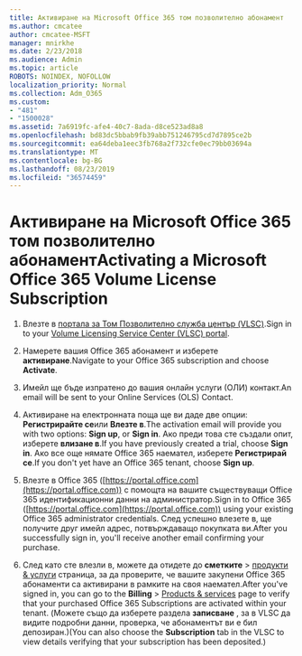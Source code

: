 ```yaml
---
title: Активиране на Microsoft Office 365 том позволително абонамент
ms.author: cmcatee
author: cmcatee-MSFT
manager: mnirkhe
ms.date: 2/23/2018
ms.audience: Admin
ms.topic: article
ROBOTS: NOINDEX, NOFOLLOW
localization_priority: Normal
ms.collection: Adm_O365
ms.custom:
- "481"
- "1500028"
ms.assetid: 7a6919fc-afe4-40c7-8ada-d8ce523ad8a8
ms.openlocfilehash: bd83dc5bbab9fb39abb751246795cd7d7895ce2b
ms.sourcegitcommit: ea64deba1eec3fb768a2f732cfe0ec79bb03694a
ms.translationtype: MT
ms.contentlocale: bg-BG
ms.lasthandoff: 08/23/2019
ms.locfileid: "36574459"
---
```

# <a name="activating-a-microsoft-office-365-volume-license-subscription"></a><span data-ttu-id="5ea8a-102">Активиране на Microsoft Office 365 том позволително абонамент</span><span class="sxs-lookup"><span data-stu-id="5ea8a-102">Activating a Microsoft Office 365 Volume License Subscription</span></span>

1. <span data-ttu-id="5ea8a-103">Влезте в [портала за Том Позволително служба център (VLSC)](http://go.microsoft.com/fwlink/p/?LinkId=329762).</span><span class="sxs-lookup"><span data-stu-id="5ea8a-103">Sign in to your [Volume Licensing Service Center (VLSC) portal](http://go.microsoft.com/fwlink/p/?LinkId=329762).</span></span>

2. <span data-ttu-id="5ea8a-104">Намерете вашия Office 365 абонамент и изберете **активиране**.</span><span class="sxs-lookup"><span data-stu-id="5ea8a-104">Navigate to your Office 365 subscription and choose **Activate**.</span></span>

3. <span data-ttu-id="5ea8a-105">Имейл ще бъде изпратено до вашия онлайн услуги (ОЛИ) контакт.</span><span class="sxs-lookup"><span data-stu-id="5ea8a-105">An email will be sent to your Online Services (OLS) Contact.</span></span>

4. <span data-ttu-id="5ea8a-106">Активиране на електронната поща ще ви даде две опции: **Регистрирайте се**или **Влезте в**.</span><span class="sxs-lookup"><span data-stu-id="5ea8a-106">The activation email will provide you with two options: **Sign up**, or **Sign in**.</span></span> <span data-ttu-id="5ea8a-107">Ако преди това сте създали опит, изберете **влизане в**.</span><span class="sxs-lookup"><span data-stu-id="5ea8a-107">If you have previously created a trial, choose **Sign in**.</span></span> <span data-ttu-id="5ea8a-108">Ако все още нямате Office 365 наемател, изберете **Регистрирай се**.</span><span class="sxs-lookup"><span data-stu-id="5ea8a-108">If you don't yet have an Office 365 tenant, choose **Sign up**.</span></span>

5. <span data-ttu-id="5ea8a-109">Влезте в Office 365 ([https://portal.office.com](https://portal.office.com)) с помощта на вашите съществуващи Office 365 идентификационни данни на администратор.</span><span class="sxs-lookup"><span data-stu-id="5ea8a-109">Sign in to Office 365 ([https://portal.office.com](https://portal.office.com)) using your existing Office 365 administrator credentials.</span></span> <span data-ttu-id="5ea8a-110">След успешно влезете в, ще получите друг имейл адрес, потвърждаващо покупката ви.</span><span class="sxs-lookup"><span data-stu-id="5ea8a-110">After you successfully sign in, you'll receive another email confirming your purchase.</span></span>

6. <span data-ttu-id="5ea8a-111">След като сте влезли в, можете да отидете до **сметките** \> [продукти & услуги](https://go.microsoft.com/fwlink/p/?linkid=842054) страница, за да проверите, че вашите закупени Office 365 абонаменти са активирани в рамките на своя наемател.</span><span class="sxs-lookup"><span data-stu-id="5ea8a-111">After you've signed in, you can go to the **Billing** \> [Products & services](https://go.microsoft.com/fwlink/p/?linkid=842054) page to verify that your purchased Office 365 Subscriptions are activated within your tenant.</span></span> <span data-ttu-id="5ea8a-112">(Можете също да изберете раздела **записване** , за в VLSC да видите подробни данни, проверка, че абонаментът ви е бил депозиран.)</span><span class="sxs-lookup"><span data-stu-id="5ea8a-112">(You can also choose the **Subscription** tab in the VLSC to view details verifying that your subscription has been deposited.)</span></span>